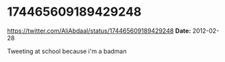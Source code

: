 # 174465609189429248
https://twitter.com/AliAbdaal/status/174465609189429248
**Date:** 2012-02-28

Tweeting at school because i'm a badman

